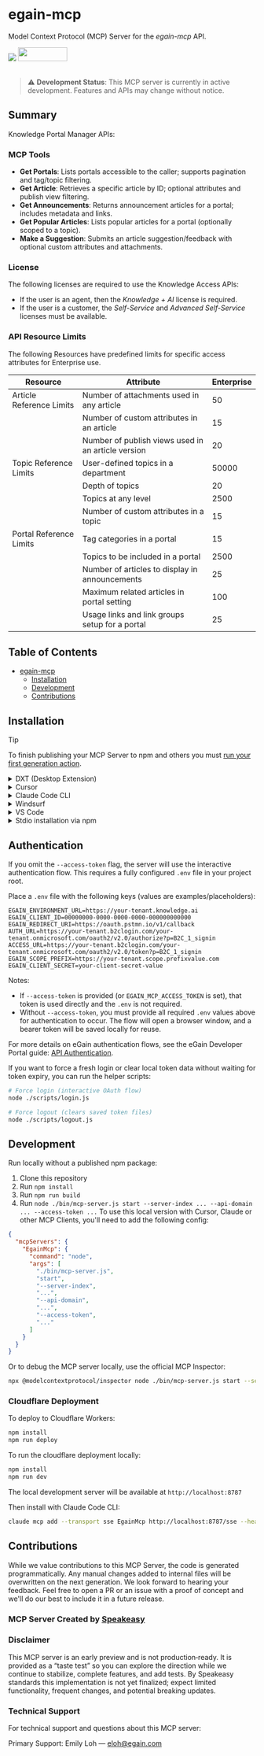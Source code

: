 # egain-mcp

Model Context Protocol (MCP) Server for the *egain-mcp* API.

<div align="left">
    <a href="https://www.speakeasy.com/?utm_source=egain-mcp&utm_campaign=mcp-typescript"><img src="https://www.speakeasy.com/assets/badges/built-by-speakeasy.svg" /></a>
    <a href="https://opensource.org/licenses/MIT">
        <img src="https://img.shields.io/badge/License-MIT-blue.svg" style="width: 100px; height: 28px;" />
    </a>
</div>
<br />

> ⚠️ **Development Status**: This MCP server is currently in active development. Features and APIs may change without notice.


<!-- Start Summary [summary] -->
## Summary

Knowledge Portal Manager APIs:
### MCP Tools
- **Get Portals**: Lists portals accessible to the caller; supports pagination and tag/topic filtering.
- **Get Article**: Retrieves a specific article by ID; optional attributes and publish view filtering.
- **Get Announcements**: Returns announcement articles for a portal; includes metadata and links.
- **Get Popular Articles**: Lists popular articles for a portal (optionally scoped to a topic).
- **Make a Suggestion**: Submits an article suggestion/feedback with optional custom attributes and attachments.
### License
  The following licenses are required to use the Knowledge Access APIs:
  * If the user is an agent, then the *Knowledge + AI* license is required.
  * If the user is a customer, the *Self-Service* and *Advanced Self-Service* licenses must be available.
### API Resource Limits
The following Resources have predefined limits for specific access attributes for Enterprise use.

| Resource | Attribute | Enterprise
| ---------------- | ---------------------------- | ----------
| Article Reference Limits |Number of attachments used in any article | 50
|  |Number of custom attributes in an article | 15
|  |Number of publish views used in an article version | 20
| Topic Reference Limits |User-defined topics in a department| 50000
|  |Depth of topics  | 20
|  |Topics at any level | 2500
|  |Number of custom attributes in a topic | 15
| Portal Reference Limits | Tag categories in a portal | 15
|  |Topics to be included in a portal | 2500
|  |Number of articles to display in announcements | 25
|  |Maximum related articles in portal setting | 100
|  |Usage links and link groups setup for a portal | 25
<!-- End Summary [summary] -->

<!-- Start Table of Contents [toc] -->
## Table of Contents
<!-- $toc-max-depth=2 -->
* [egain-mcp](#egain-mcp)
  * [Installation](#installation)
  * [Development](#development)
  * [Contributions](#contributions)

<!-- End Table of Contents [toc] -->

<!-- Start Installation [installation] -->
## Installation

> [!TIP]
> To finish publishing your MCP Server to npm and others you must [run your first generation action](https://www.speakeasy.com/docs/github-setup#step-by-step-guide).
<details>
<summary>DXT (Desktop Extension)</summary>

Install the MCP server as a Desktop Extension using the pre-built [`mcp-server.dxt`](./mcp-server.dxt) file:

Simply drag and drop the [`mcp-server.dxt`](./mcp-server.dxt) file onto Claude Desktop to install the extension.

The DXT package includes the MCP server and all necessary configuration. Once installed, the server will be available without additional setup.

> [!NOTE]
> DXT (Desktop Extensions) provide a streamlined way to package and distribute MCP servers. Learn more about [Desktop Extensions](https://www.anthropic.com/engineering/desktop-extensions).

</details>

<details>
<summary>Cursor</summary>

[![Install MCP Server](https://cursor.com/deeplink/mcp-install-dark.svg)](https://cursor.com/install-mcp?name=EgainMcp&config=eyJtY3BTZXJ2ZXJzIjp7IkVnYWluTWNwIjp7InR5cGUiOiJtY3AiLCJ1cmwiOiJodHRwczovL2V4YW1wbGUtY2xvdWRmbGFyZS13b3JrZXIuY29tL21jcCIsImhlYWRlcnMiOnsiYXV0aG9yaXphdGlvbiI6IiR7RUdBSU4tTUNQX0FDQ0VTU19UT0tFTn0ifX19fQ==)

Or manually:

1. Open Cursor Settings
2. Select Tools and Integrations
3. Select New MCP Server
4. If the configuration file is empty paste the following JSON into the MCP Server Configuration:

```json
{
  "mcpServers": {
    "EgainMcp": {
      "type": "mcp",
      "url": "https://example-cloudflare-worker.com/mcp",
      "headers": {
        "authorization": "${EGAIN-MCP_ACCESS_TOKEN}"
      }
    }
  }
}
```

</details>

<details>
<summary>Claude Code CLI</summary>

```bash
claude mcp add --transport sse EgainMcp undefined/sse --header "authorization: ..."
```

</details>
<details>
<summary>Windsurf</summary>

Refer to [Official Windsurf documentation](https://docs.windsurf.com/windsurf/cascade/mcp#adding-a-new-mcp-plugin) for latest information

1. Open Windsurf Settings
2. Select Cascade on left side menu
3. Click on `Manage MCPs`. (To Manage MCPs you should be signed in with a Windsurf Account)
4. Click on `View raw config` to open up the mcp configuration file.
5. If the configuration file is empty paste the full json
```
{
  "mcpServers": {
    "EgainMcp": {
      "command": "npx",
      "args": [
        "egain-mcp",
        "start",
        "--api-domain",
        "...",
        "--access-token",
        "..."
      ]
    }
  }
}
```
</details>
<details>
<summary>VS Code</summary>

Refer to [Official VS Code documentation](https://code.visualstudio.com/api/extension-guides/ai/mcp) for latest information

1. Open [Command Palette](https://code.visualstudio.com/docs/getstarted/userinterface#_command-palette)
1. Search and open `MCP: Open User Configuration`. This should open mcp.json file
2. If the configuration file is empty paste the full json
```
{
  "mcpServers": {
    "EgainMcp": {
      "command": "npx",
      "args": [
        "egain-mcp",
        "start",
        "--api-domain",
        "...",
        "--access-token",
        "..."
      ]
    }
  }
}
```

</details>


<details>
<summary> Stdio installation via npm </summary>
To start the MCP server, run:

```bash
npx egain-mcp start --api-domain ... --access-token ...
```

For a full list of server arguments, run:

```
npx egain-mcp --help
```

</details>
<!-- End Installation [installation] -->

## Authentication

If you omit the `--access-token` flag, the server will use the interactive authentication flow. This requires a fully configured `.env` file in your project root.

Place a `.env` file with the following keys (values are examples/placeholders):

```
EGAIN_ENVIRONMENT_URL=https://your-tenant.knowledge.ai
EGAIN_CLIENT_ID=00000000-0000-0000-0000-000000000000
EGAIN_REDIRECT_URI=https://oauth.pstmn.io/v1/callback
AUTH_URL=https://your-tenant.b2clogin.com/your-tenant.onmicrosoft.com/oauth2/v2.0/authorize?p=B2C_1_signin
ACCESS_URL=https://your-tenant.b2clogin.com/your-tenant.onmicrosoft.com/oauth2/v2.0/token?p=B2C_1_signin
EGAIN_SCOPE_PREFIX=https://your-tenant.scope.prefixvalue.com
EGAIN_CLIENT_SECRET=your-client-secret-value
```

Notes:
- If `--access-token` is provided (or `EGAIN_MCP_ACCESS_TOKEN` is set), that token is used directly and the `.env` is not required.
- Without `--access-token`, you must provide all required `.env` values above for authentication to occur. The flow will open a browser window, and a bearer token will be saved locally for reuse.

For more details on eGain authentication flows, see the eGain Developer Portal guide: [API Authentication](https://apidev.egain.com/developer-portal/get-started/authentication_guide/).

If you want to force a fresh login or clear local token data without waiting for token expiry, you can run the helper scripts:

```bash
# Force login (interactive OAuth flow)
node ./scripts/login.js

# Force logout (clears saved token files)
node ./scripts/logout.js
```

<!-- Placeholder for Future Speakeasy SDK Sections -->

## Development

Run locally without a published npm package:
1. Clone this repository
2. Run `npm install`
3. Run `npm run build`
4. Run `node ./bin/mcp-server.js start --server-index ... --api-domain ... --access-token ...`
To use this local version with Cursor, Claude or other MCP Clients, you'll need to add the following config:

```json
{
  "mcpServers": {
    "EgainMcp": {
      "command": "node",
      "args": [
        "./bin/mcp-server.js",
        "start",
        "--server-index",
        "...",
        "--api-domain",
        "...",
        "--access-token",
        "..."
      ]
    }
  }
}
```

Or to debug the MCP server locally, use the official MCP Inspector: 

```bash
npx @modelcontextprotocol/inspector node ./bin/mcp-server.js start --server-index ... --api-domain ... --access-token ...
```


### Cloudflare Deployment

To deploy to Cloudflare Workers:

```bash
npm install 
npm run deploy
```

To run the cloudflare deployment locally:

```bash
npm install 
npm run dev
```

The local development server will be available at `http://localhost:8787`

Then install with Claude Code CLI:

```bash
claude mcp add --transport sse EgainMcp http://localhost:8787/sse --header "authorization: ..."
```





## Contributions

While we value contributions to this MCP Server, the code is generated programmatically. Any manual changes added to internal files will be overwritten on the next generation. 
We look forward to hearing your feedback. Feel free to open a PR or an issue with a proof of concept and we'll do our best to include it in a future release. 

### MCP Server Created by [Speakeasy](https://www.speakeasy.com/?utm_source=egain-mcp&utm_campaign=mcp-typescript)

### Disclaimer

This MCP server is an early preview and is not production‑ready. It is provided as a “taste test” so you can explore the direction while we continue to stabilize, complete features, and add tests. By Speakeasy standards this implementation is not yet finalized; expect limited functionality, frequent changes, and potential breaking updates.

### Technical Support

For technical support and questions about this MCP server:

Primary Support: Emily Loh — eloh@egain.com
